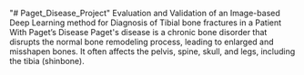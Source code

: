 "# Paget_Disease_Project" 
Evaluation and Validation of an Image-based Deep Learning method for Diagnosis of Tibial bone fractures in a Patient With Paget’s Disease
Paget's disease is a chronic bone disorder that disrupts the normal bone remodeling process, leading to enlarged and misshapen bones. It often affects the pelvis, spine, skull, and legs, including the tibia (shinbone).
